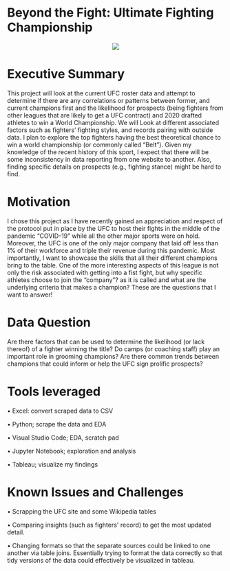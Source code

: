 # Beyond the Fight: Ultimate Fighting Championship  

<p align="center">
  <img src="https://github.com/jbtchampo/Capstone-Project/blob/main/UFC_NewBeltInfoGraphic.jpg">
</p>

# Executive Summary

This project will look at the current UFC roster data and attempt to determine if there are any correlations or patterns between former, and current champions first and the likelihood for prospects (being fighters from other leagues that are likely to get a UFC contract) and 2020 drafted athletes to win a World Championship. 
We will Look at different associated factors such as fighters’ fighting styles, and records pairing with outside data. I plan to explore the top fighters having the best theoretical chance to win a world championship (or commonly called “Belt”). Given my knowledge of the recent history of this sport, I expect that there will be some inconsistency in data reporting from one website to another. Also, finding specific details on prospects (e.g., fighting stance) might be hard to find.

# Motivation

I chose this project as I have recently gained an appreciation and respect of the protocol put in place by the UFC to host their fights in the middle of the pandemic “COVID-19” while all the other major sports were on hold. Moreover, the UFC is one of the only major company that laid off less than 1% of their workforce and triple their revenue during this pandemic. Most importantly, I want to showcase the skills that all their different champions bring to the table. 
One of the more interesting aspects of this league is not only the risk associated with getting into a fist fight, but why specific athletes choose to join the “company”? as it is called and what are the underlying criteria that makes a champion? These are the questions that I want to answer!


# Data Question

Are there factors that can be used to determine the likelihood (or lack thereof) of a fighter winning the title? Do camps (or coaching staff) play an important role in grooming champions? Are there common trends between champions that could inform or help the UFC sign prolific prospects? 


# Tools leveraged

•	Excel: convert scraped data to CSV 

•	Python; scrape the data and EDA

•	Visual Studio Code; EDA, scratch pad

•	Jupyter Notebook; exploration and analysis

•	Tableau; visualize my findings



# Known Issues and Challenges

•	Scrapping the UFC site and some Wikipedia tables

•	Comparing insights (such as fighters' record) to get the most updated detail. 

•	Changing formats so that the separate sources could be linked to one another via table joins. Essentially trying to format the data correctly so that tidy versions of the data could effectively be visualized in tableau. 

